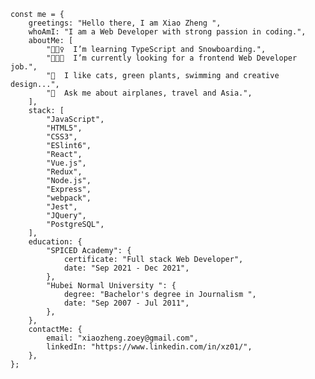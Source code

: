     const me = {
        greetings: "Hello there, I am Xiao Zheng ",
        whoAmI: "I am a Web Developer with strong passion in coding.",
        aboutMe: [
            "🏄🏼‍♀️  I’m learning TypeScript and Snowboarding.",
            "👩🏻‍💻  I’m currently looking for a frontend Web Developer job.",
            "🌵  I like cats, green plants, swimming and creative design...",
            "💬  Ask me about airplanes, travel and Asia.",
        ],
        stack: [
            "JavaScript",
            "HTML5",
            "CSS3",
            "ESlint6",
            "React",
            "Vue.js",
            "Redux",
            "Node.js",
            "Express",
            "webpack",
            "Jest",
            "JQuery",
            "PostgreSQL",
        ],
        education: {
            "SPICED Academy": {
                certificate: "Full stack Web Developer",
                date: "Sep 2021 - Dec 2021",
            },
            "Hubei Normal University ": {
                degree: "Bachelor's degree in Journalism ",
                date: "Sep 2007 - Jul 2011",
            },
        },
        contactMe: {
            email: "xiaozheng.zoey@gmail.com",
            linkedIn: "https://www.linkedin.com/in/xz01/",
        },
    };
